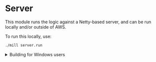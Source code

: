 # Server
This module runs the logic against a Netty-based server, and can be run locally and/or outside of AWS.

To run this locally, use:
```sh
./mill server.run
```

<details>

<summary>Building for Windows users</summary>

```sh
mill.bat server.run
```

or using Powershell

```sh
.\mill.ps1 server.run
```

</details>
